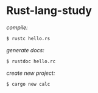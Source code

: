 # Rust-lang-study

_compile:_

```bash
$ rustc hello.rs
```

_generate docs:_

```bash
$ rustdoc hello.rc
```

_create new project:_

```bash
$ cargo new calc
```
